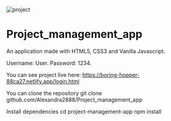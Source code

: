<img  width=“964” alt="project" src="https://github.com/Alexandra2888/Project_management_app/blob/main/collage.png">

# Project_management_app

An application made with HTML5, CSS3 and Vanilla Javascript.

Username: User.
Password: 1234.

You can see project live here: https://boring-hopper-88ca27.netlify.app/login.html

You can clone the repository git clone github.com/Alexandra2888/Project_management_app

Install dependencies cd project-management-app npm install
